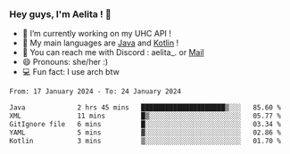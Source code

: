 ### Hey guys, I'm Aelita ! 👋

- 🔭 I’m currently working on my UHC API !
- 🌱 My main languages are [Java](https://www.oracle.com/java/) and [Kotlin](https://kotlinlang.org/) !
- 💬 You can reach me with Discord : aelita_. or [Mail](mailto:pro.shinobuu@gmail.com)
- 😄 Pronouns: she/her :) 
- 💻 Fun fact: I use arch btw

<!--START_SECTION:waka-->

```txt
From: 17 January 2024 - To: 24 January 2024

Java             2 hrs 45 mins   █████████████████████▒░░░   85.60 %
XML              11 mins         █▒░░░░░░░░░░░░░░░░░░░░░░░   05.77 %
GitIgnore file   6 mins          █░░░░░░░░░░░░░░░░░░░░░░░░   03.34 %
YAML             5 mins          ▓░░░░░░░░░░░░░░░░░░░░░░░░   02.86 %
Kotlin           3 mins          ▒░░░░░░░░░░░░░░░░░░░░░░░░   01.70 %
```

<!--END_SECTION:waka-->
